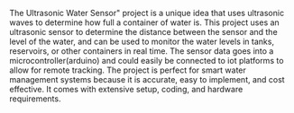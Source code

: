 The Ultrasonic Water Sensor" project is a unique idea that uses ultrasonic waves to determine how full a container of water is. This project uses an ultrasonic sensor to determine the distance between the sensor and the level of the water, and can be used to monitor the water levels in tanks, reservoirs, or other containers in real time. The sensor data goes into a microcontroller(arduino) and could easily be connected to iot platforms to allow for remote tracking. The project is perfect for smart water management systems because it is accurate, easy to implement, and cost effective. It comes with extensive setup, coding, and hardware requirements.
